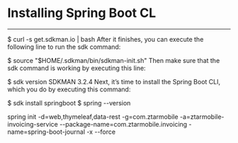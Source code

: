 # Installing Spring Boot CL
---
$ curl -s get.sdkman.io | bash
After it finishes, you can execute the following line to run the sdk command:

$ source "$HOME/.sdkman/bin/sdkman-init.sh"
Then make sure that the sdk command is working by executing this line:

$ sdk version
SDKMAN 3.2.4
Next, it’s time to install the Spring Boot CLI, which you do by executing this command:

$ sdk install springboot
$ spring --version

spring init -d=web,thymeleaf,data-rest -g=com.ztarmobile -a=ztarmobile-invoicing-service --package-name=com.ztarmobile.invoicing -name=spring-boot-journal -x --force
